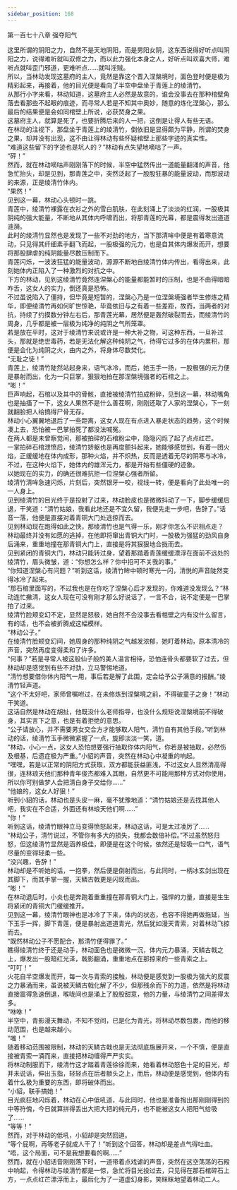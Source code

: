 ```yaml
---
sidebar_position: 168
---
```

 第一百七十八章 强夺阳气


这里所谓的阴阳之力，自然不是天地阴阳，而是男阳女阴，这东西说得好听点叫阴阳之力，说得难听就叫双修之力，而以此力强化本身之人，好听点叫欢喜大师，难听点就叫歪门邪道，更难听点……就叫淫贼。  
所以，当林动发现这墓府的主人，竟然是靠这个晋入涅槃境时，面色登时便是极为精彩起来，再接着，他的目光便是看向了半空中盘坐于青莲上的绫清竹。  
从那行小字来看，林动知道，这墓府主人必然是故意的，谁会没事去在那种棺壁角落去看那些不起眼的痕迹，而寻常人若是不知其中奥妙，随意的炼化涅槃心，那么最后的结果便是会如同棺壁上所说，必获焚身之果。  
这墓府主人，就算是死了，也要折腾后来的人一把，这倒是让得人有些无语。  
在林动的注视下，那盘坐于青莲上的绫清竹，倒依旧是显得颇为平静，所谓的焚身之果，却并没有出现，这不由让得林动有些怀疑棺壁上那些字迹的真实性。  
“难道这些留下的字迹也是坑人的？”林动有点失望地嘀咕了一声。  
“砰！”  
然而，就在林动嘀咕声刚刚落下的时候，半空中猛然传出一道能量翻涌的声音，他急忙抬头，却是见到，那青莲之中，突然泛起了一股股狂暴的能量波动，而那波动的来源，正是绫清竹体内。  
“果然！”  
见到这一幕，林动心头顿时一跳。  
青莲中，绫清竹裸露在衣衫之外的雪白肌肤，在此刻涌上了淡淡的红润，一股极其阴纯的强大能量，不断地从其体内呼啸而出，将那青莲的光幕，都是震得发出道道涟漪。  
此时的绫清竹显然也是发现了一些不对劲的地方，当下那清哞中便是有着寒意流动，只见得其纤细素手翻飞而起，一股极强的元力，也是自其体内爆发而开，想要将那股肆虐的纯阴能量尽数压制而下。  
青莲闪烁，一波波狂猛的能量波动，源源不断地自绫清竹体内传出，看得出来，此刻她体内正陷入了一种激烈的对抗之中。  
下方的林动，见到这绫清竹竟然连涅槃心的能量都能暂时的压制，也是不由得暗暗咋舌，这女人的实力，倒还真是恐怖。  
不过虽说陷入了僵持，但毕竟是短暂的，涅槃心乃是一位涅槃境强者毕生修炼之精华，即便绫清竹再如何旷世惊艳，毕竟依旧与之有着一些差距，故而，当两者的对抗，持续了约摸数分钟左右后，那青莲光幕，居然便是轰然破裂而去，而绫清竹的周身，几乎都是被一层极为纯净的纯阴之气所笼罩。  
若是放在平时，这对于绫清竹来说或许是一种大补之物，可这种东西，一旦补过头，那就是绝世毒药，若是无法化解这种纯阴之气，待得它过多的在体内累积，那便是会化为纯阴之火，由内之外，将身体尽数焚化。  
“无耻之徒！”  
青莲上，绫清竹陡然站起身来，语气冰冷，而后，她玉手一扬，一股极强的元力便是暴射而出，化为一只巨掌，狠狠地拍在那涅槃境强者的石棺之上。  
“嘭！”  
巨声响起，石棺以及其中的骨骸，直接被绫清竹拍成粉碎，见到这一幕，林动嘴角也是抽搐了一下，这女人果然不是什么善茬啊，刚刚还取了人家的涅槃心，下一刻就翻脸把人给搞得尸骨无存。  
林动小心翼翼地退后了一些距离，这女人现在有点进入暴走状态的趋势，这个时候凑上去，恐怕被一巴掌拍死了都没法喊冤。  
在两人都是未曾察觉间，那被拍碎的石棺粉尘中，隐隐闪烁了起了点点红芒。  
一掌拍碎石棺泄愤后，绫清竹娇躯也是再度颤抖起来，她能够感觉到，有着一团火焰，正缓缓地在体内成形，那种火焰，并不炽热，反而是透着无尽的阴寒与冰冷，不过，在这种火焰下，她体内的雄浑元力，都是开始有些僵硬的迹象。  
以她现在的实力，的确还很难抗拒一位涅槃心强者所留。  
绫清竹清哞急速闪烁，片刻后，突然银牙一咬，视线一转，便是看向了此处唯一的一人身上。  
见到绫清竹的目光终于是投射了过来，林动脸皮也是微微抖动了一下，脚步缓缓后退，干笑道：“清竹姑娘，我看此地还是不宜久留，我便先走一步吧，告辞了。”话音一落，他便是直接对着青铜大门处逃掠而去。  
见到林动现在跑得如此之快，那绫清竹也是气得一乐，刚才你怎么不识相点走？  
林动最终并没有如愿的逃掉，在他即将窜出青铜大门时，一股极为强猛的劲风自身后涌来，重重地撞在那青铜大门上，直接是将其狠狠地合拢而去。  
见到紧闭的青铜大门，林动只能转过身，望着那踏着青莲缓缓漂浮在面前不远处的绫清竹，眉头微皱，道：“你想怎么样？你中招可不关我的事。”  
“你知道涅槃心有问题？”听到这话，绫清竹眸中顿时寒光一闪，清悦的声音陡然变得冰冷了起来。  
“那石棺里面写的，不过我也是在你吃了涅槃心后才发现的，你难道没发现么？”林动连忙撇清，这女人现在可没有刚才那么好说话了，一言不合，说不定便是一巴掌拍了过来。  
绫清竹脸颊变幻不定，显然是怒极，她自然不会没事去看棺壁之内有没什么留言，有的话，也不会被折腾成这幅模样。  
“林动公子。”  
在绫清竹脸颊变幻间，她周身的那种纯阴之气越发浓郁，她盯着林动，原本清冷的声音，突然再度变得柔和了许多。  
“何事？”若是寻常人被这般仙子般的美人温言相待，恐怕连骨头都要软了过去，但林动却是感觉到有些不对劲，立马警惕地道。  
“清竹想要借你体内阳气一用，事后若是解了此围，定会给予公子满意的报酬。”绫清竹轻声道。  
“这个不太好吧，家师曾嘱咐过，在未修炼到涅槃境之前，不得破童子之身！”林动干笑道。  
这话自然是林动在胡扯，他既没什么老师指导，也没什么规矩说涅槃境前不得破身，其实言下之意，也是有着拒绝的意思。  
“公子请放心，并不需要男女交合方才能够取人阳气，清竹自有其他手段。”听到林动的话，绫清竹玉手微微紧握了一点，旋即淡淡一笑，道。  
“林动，小心一点，这女人恐怕想要强行抽取你体内阳气，你若是被抽取，必然伤及根基，后遗症极为严重。”小貂的声音，突然在林动心中凝重的响起。  
“嘿嘿，若是以正常的阴阳方式获取，双方都能获益匪浅，不过这女人显然清高得很，连林琅天他们那种青年俊杰都难入其眼，自然更不可能用那种方式对你使用，所以你可别做梦人会把清白身子交给你……”  
“他娘的，这女人好狠！”  
听到小貂的话，林动也是头皮一麻，毫不犹豫地道：“清竹姑娘还是去找其他人吧，我实在不合适，外面还有林琅天他们啊……”  
“你！”  
听到这话，绫清竹眼神立马变得愤怒起来，林动这话，可是太过凌厉了……  
“林动公子，清竹说过，不管你有多大的损失，我都会数倍补偿。”不过虽然怒归怒，但这绫清竹显然是涵养极佳，即便是在这个时候，依然还是轻吸一口气，语气尽量的变得轻柔一些。  
“没兴趣，告辞！”  
林动却是不听她的话，一抱拳，然后便是倒射而出，与此同时，一柄冰玄剑出现在其脚下，而其手掌一握，天鳞古戟更是闪现而出。  
“嘭！”  
在林动退后时，小炎也是奔跑着重重撞在那青铜大门上，强悍的力量，直接是生生将紧闭的青铜大门缓缓推开。  
见到这一幕，绫清竹眼神也是冰冷了下来，体内的状态，也容不得她再做拖延，当下玉手一挥，脚下青莲，便是暴射出道道青光，然后犹如漫天青索，对着林动飞掠而去。  
“既然林动公子不愿配合，那清竹便得罪了。”  
瞧得绫清竹终于还是动手，林动面色也是微微一沉，体内元力暴涌，天鳞古戟之上，爆发出一股暗红光泽，戟影翻涌，重重地点在那掠来的一些青索之上。  
“叮叮！”  
火花自半空爆发而开，每一次与青索的接触，林动便是感觉到一股极为强大的反震之力暴涌而来，虽说被天鳞古戟化解了不少，但那残余而下的力道，依然是将林动直接震得急速倒退，喉咙间也是涌上了股股甜意，他的力量，与绫清竹之间差得太多。  
“咻咻！”  
半空中，青影漫天舞动，不知不觉间，已是化为青光，将林动尽数包裹，而他的移动范围，也是越来越小。  
“嗤！”  
随着移动范围被限制，林动的天鳞古戟也是无法彻底施展开来，一个不慎，便是直接被青索一涌而来，直接把林动缠得严严实实。  
将林动制服而下，绫清竹这才踏着青莲徐徐而来，她看着林动怒色十足的目光，却并未说话，伸出玉指，轻轻点在后者额头之上，而后，林动便是感觉到，他体内有着什么极为重要的东西，即将破体而出。  
“小貂，联手搞她！”  
目光疯狂地闪烁着，林动在心中低吼道，与此同时，他也是准备掏出那刚刚得到的中等符傀，今日就算拼得丢出大把大把的纯元丹，也不能被这女人把阳气给吸了……  
“等等！”  
然而，对于林动的低吼，小貂却是突然回道。  
“等个屁啊，再等老子就成人干了！”听到这个回答，林动却是差点气得吐血。  
“唔，这个局面，可不是我想要看的啊……”  
然而，就在小貂话音刚刚落下时，一道带着点戏谑的声音，突然在这空荡荡的石殿中响起，令得林动与绫清竹都是一惊，急忙将目光投过去，只见得在那石棺碎石上方，一点点红芒漂浮而上，最后化为了一道虚幻身影，笑眯眯地望着林动二人。  
  
  
